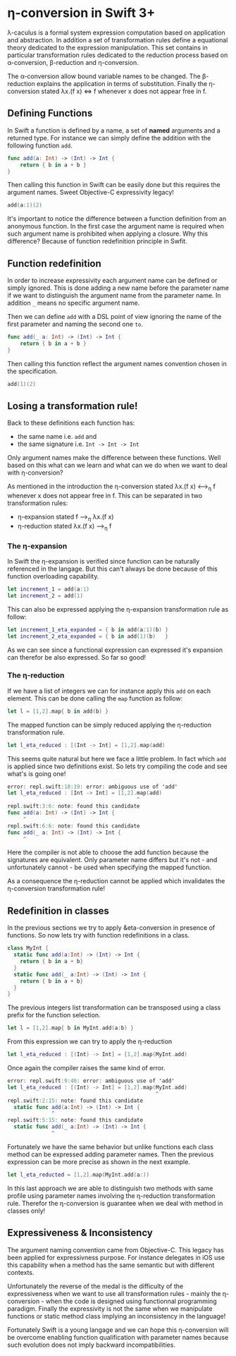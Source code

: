 # &eta;-conversion in Swift 3+

&lambda;-caculus is a formal system expression computation based on application and abstraction. 
In addition a set of transformation rules define a equational theory dedicated to the expression
manipulation. This set contains in particular transformation rules dedicated to the reduction process
based on &alpha;-conversion, &beta;-reduction and &eta;-conversion. 

The &alpha;-conversion allow bound variable names to be changed. The &beta;-reduction explains
the application in terms of substitution. Finally the &eta;-conversion stated &lambda;x.(f x) &Leftrightarrow; f
whenever x does not appear free in f.

## Defining Functions

In Swift a function is defined by a name, a set of **named** arguments and a returned type. For instance we can
simply define the addition with the following function `add`.

```Swift
func add(a: Int) -> (Int) -> Int {
    return { b in a + b }
}
```

Then calling this function in Swift can be easily done but this requires the argument names. Sweet Objective-C
expressivity legacy!

```Swift
add(a:1)(2)
```

It's important to notice the difference between a function definition from an anonymous function. In the first
case the argument name is required when such argument name is prohibited when applying a closure. Why this 
difference? Because of function redefinition principle in Swfit.

## Function redefinition 

In order to increase expressivity each argument name can be defined or simply ignored. This is done adding a 
new name before the parameter name if we want to distinguish the argument name from the parameter name. In 
addition `_` means no specific argument name. 

Then we can define `add`  with a DSL point of view ignoring the name of the first parameter and naming the second 
one `to`. 

```Swift
func add(_ a: Int) -> (Int) -> Int {
    return { b in a + b }
}
```

Then calling this function reflect the argument names convention chosen in the specification.

```Swift
add(1)(2)
```

## Losing a transformation rule!

Back to these definitions each function has:
- the same name i.e. `add` and 
- the same signature i.e. `Int -> Int -> Int`

Only argument names make the difference between these functions. Well based on this 
what can we learn and what can we do when we want to deal with &eta;-conversion? 

As mentioned in the introduction the &eta;-conversion stated &lambda;x.(f x) &longleftrightarrow;<sub>&eta;</sub> f whenever x does not appear free in f. This can be separated in two transformation rules:
- &eta;-expansion stated f &longrightarrow;<sub>&eta;</sub> &lambda;x.(f x)
- &eta;-reduction stated &lambda;x.(f x) &longrightarrow;<sub>&eta;</sub> f 

### The &eta;-expansion

In Swift the &eta;-expansion is verified since function can be naturally referenced in the langage. But this can't 
always be done because of this function overloading capability.

```Swift
let increment_1 = add(a:1)
let increment_2 = add(1)
```

This can also be expressed applying the &eta;-expansion transformation rule as follow:

```Swift
let increment_1_eta_expanded = { b in add(a:1)(b) }
let increment_2_eta_expanded = { b in add(1)(b)   }
```

As we can see since a functional expression can expressed it's expansion can therefor 
be also expressed. So far so
good!

### The &eta;-reduction

If we have a list of integers we can for instance apply this `add` on each element. 
This can be done calling the `map` function as follow:

```Swift
let l = [1,2].map{ b in add(b) }
```

The mapped function can be simply reduced applying the &eta;-reduction transformation rule.

```Swift
let l_eta_reduced : [(Int -> Int] = [1,2].map(add)
```

This seems quite natural but here we face a little problem. In fact which `add` is applied since two definitions exist.
So lets try compiling the code and see what's is going one! 

```Swift
error: repl.swift:18:19: error: ambiguous use of 'add'
let l_eta_reduced : [Int -> Int] = [1,2].map(add)
                                         ^
repl.swift:3:6: note: found this candidate
func add(a: Int) -> (Int) -> Int {
     ^
repl.swift:6:6: note: found this candidate
func add(_ a: Int) -> (Int) -> Int {
     ^
```

Here the compiler is not able to choose the add function because the signatures are equivalent. Only parameter name
differs but it's not - and unfortunately cannot - be used when specifying the mapped function.

As a consequence the &eta;-reduction cannot be applied which invalidates the &eta;-conversion transformation rule!

## Redefinition in classes

In the previous sections we try to apply &eta-conversion in presence of functions. So now lets try with function 
redefinitions in a class.

```Swift
class MyInt {
  static func add(a:Int) -> (Int) -> Int { 
    return { b in a + b}
  }  
  static func add(_ a:Int) -> (Int) -> Int { 
    return { b in a + b}
  }
}
```

The previous integers list transformation can be transposed using a class prefix for the function selection.

```Swift
let l = [1,2].map{ b in MyInt.add(a:b) }
```

From this expression we can try to apply the &eta;-reduction

```Swift
let l_eta_reduced : [(Int) -> Int] = [1,2].map(MyInt.add) 
```

 Once again the compiler raises the same kind of error. 

```Swift
error: repl.swift:9:46: error: ambiguous use of 'add'
let l_eta_reduced : [(Int) -> Int] = [1,2].map(MyInt.add)
                                               ^
repl.swift:2:15: note: found this candidate
  static func add(a:Int) -> (Int) -> Int { 
              ^
repl.swift:5:15: note: found this candidate
  static func add(_ a:Int) -> (Int) -> Int { 
              ^
```

Fortunately we have the same behavior but unlike functions each class method 
can be expressed adding parameter names. Then the previous expression can be 
more precise as shown in the next example.

```Swift
let l_eta_reducted = [1,2].map(MyInt.add(a:))
```

In this last approach we are able to distinguish two methods with same profile
using parameter names involving the &eta;-reduction transformation rule. Therefor
the &eta;-conversion is guarantee when we deal with method in classes only!

## Expressiveness & Inconsistency

The argument naming convention came from Objective-C. This legacy has been applied 
for expressivness purpose. For instance delegates in iOS use this capability when a 
method has the same semantic but with different contexts. 

Unfortunately the reverse of the medal is the difficulty of the expressiveness when we 
want to use all transformation rules - mainly the &eta;-conversion - when the code is 
designed using functionnal programming paradigm. Finally the expressivity is not the 
same when we manipulate functions or static method class implying an inconsistency in 
the language!

Fortunately Swift is a young langage and we can hope this &eta;-conversion will be 
overcome enabling function qualification with parameter names because such evolution does 
not imply backward incompatibilities.
